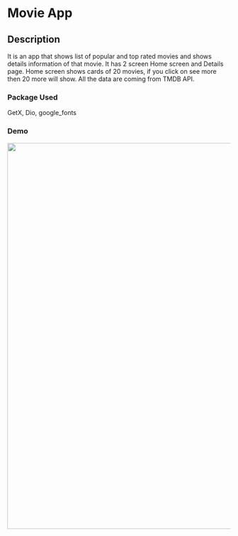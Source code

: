 # Movie App

## Description
It is an app that shows list of popular and top rated movies and shows details information of that movie. It has 2 screen Home screen and Details page.
Home screen shows cards of 20 movies, if you click on see more then 20 more will show. All the data are coming from TMDB API.

### Package Used
GetX, Dio, google_fonts

### Demo
<p align="center"><img src="https://github.com/FarhanIshtiaque/SAYBURGH-FLUTTER-TASK-MD-FARHAN-ISHTIAQUE/blob/master/movie_app_demo.gif" height="870"></p>





